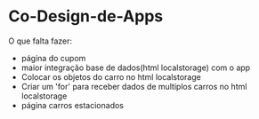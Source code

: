# Co-Design-de-Apps


O que falta fazer:
  - página do cupom
  - maior integração base de dados(html localstorage) com o app
  - Colocar os objetos do carro no html localstorage
  - Criar um 'for' para receber dados de multiplos carros no html localstorage
  - página carros estacionados 
